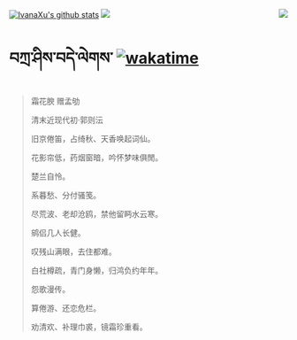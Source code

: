[![IvanaXu's github stats](https://github-readme-stats.vercel.app/api?username=IvanaXu&show_icons=true&theme=vue-dark)](https://github.com/anuraghazra/github-readme-stats)
<img align="right" src="https://github-readme-stats.vercel.app/api/top-langs/?username=IvanaXu&langs_count=8&theme=graywhite" />
<img src="https://github-readme-stats.vercel.app/api/wakatime?username=IvanaXu&layout=compact&langs_count=8&theme=vue-dark&custom_title=Programming~Times/SinceJul.29.2021" />
# བཀྲ་ཤིས་བདེ་ལེགས་	[![wakatime](https://wakatime.com/badge/user/5043ee4a-e361-4607-9d47-d557f2005d05.svg)](https://wakatime.com/@5043ee4a-e361-4607-9d47-d557f2005d05)
> 霜花腴 赠孟劬
>
> 清末近现代初·郭则沄
>
> 旧京倦笛，占绮秋、天香唤起词仙。
> 
> 花影帘低，药烟窗暗，吟怀梦味俱閒。
> 
> 楚兰自怜。
> 
> 系暮愁、分付骚笺。
> 
> 尽荒波、老却沧鸥，禁他留眄水云寒。
> 
> 鹓侣几人长健。
> 
> 叹残山满眼，去住都难。
> 
> 白社樽疏，青门身懒，归鸿负约年年。
> 
> 怨歌漫传。
> 
> 算倦游、还恋危栏。
> 
> 劝清欢、补理巾裘，镜霜珍重看。
